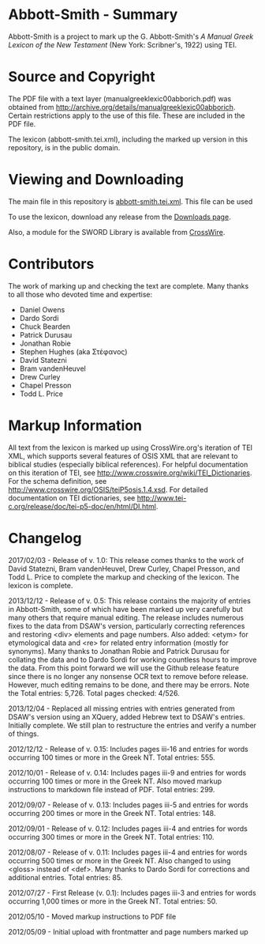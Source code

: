 Abbott-Smith - Summary
======================

Abbott-Smith is a project to mark up the G. Abbott-Smith's *A Manual Greek Lexicon of the New Testament* (New York: Scribner's, 1922) using TEI.

Source and Copyright
====================

The PDF file with a text layer (manualgreeklexic00abborich.pdf) was obtained from http://archive.org/details/manualgreeklexic00abborich. Certain restrictions apply to the use of this file. These are included in the PDF file.

The lexicon (abbott-smith.tei.xml), including the marked up version in this repository, is in the public domain. 

Viewing and Downloading
=======================

The main file in this repository is [abbott-smith.tei.xml](https://github.com/translatable-exegetical-tools/Abbott-Smith/blob/master/abbott-smith.tei.xml). This file can be used  

To use the lexicon, download any release from the [Downloads page](https://github.com/translatable-exegetical-tools/Abbott-Smith/downloads).

Also, a module for the SWORD Library is available from [CrossWire](http://www.crosswire.org).

Contributors
============

The work of marking up and checking the text are complete. Many thanks to all those who devoted time and expertise: 

* Daniel Owens
* Dardo Sordi
* Chuck Bearden
* Patrick Durusau
* Jonathan Robie
* Stephen Hughes (aka Στέφανος)
* David Statezni
* Bram vandenHeuvel
* Drew Curley
* Chapel Presson
* Todd L. Price

Markup Information
==================

All text from the lexicon is marked up using CrossWire.org's iteration of TEI XML, which supports several features of OSIS XML that are relevant to biblical studies (especially biblical references). For helpful documentation on this iteration of TEI, see http://www.crosswire.org/wiki/TEI_Dictionaries. For the schema definition, see http://www.crosswire.org/OSIS/teiP5osis.1.4.xsd. For detailed documentation on TEI dictionaries, see http://www.tei-c.org/release/doc/tei-p5-doc/en/html/DI.html. 

Changelog
=========
2017/02/03 - Release of v. 1.0: This release comes thanks to the work of David Statezni, Bram vandenHeuvel, Drew Curley, Chapel Presson, and Todd L. Price to complete the markup and checking of the lexicon. The lexicon is complete. 

2013/12/12 - Release of v. 0.5: This release contains the majority of entries in Abbott-Smith, some of which have been marked up very carefully but many others that require manual editing. The release includes numerous fixes to the data from DSAW's version, particularly correcting references and restoring &lt;div> elements and page numbers. Also added: &lt;etym> for etymological data and &lt;re> for related entry information (mostly for synonyms). Many thanks to Jonathan Robie and Patrick Durusau for collating the data and to Dardo Sordi for working countless hours to improve the data. From this point forward we will use the Github release feature since there is no longer any nonsense OCR text to remove before release. However, much editing remains to be done, and there may be errors. Note the Total entries: 5,726. Total pages checked: 4/526.

2013/12/04 - Replaced all missing entries with entries generated from DSAW's version using an XQuery, added Hebrew text to DSAW's entries. Initially complete. We still plan to restructure the entries and verify a number of things.

2012/12/12 - Release of v. 0.15: Includes pages iii-16 and entries for words occurring 100 times or more in the Greek NT. Total entries: 555.

2012/10/01 - Release of v. 0.14: Includes pages iii-9 and entries for words occurring 100 times or more in the Greek NT. Also moved markup instructions to markdown file instead of PDF. Total entries: 299.

2012/09/07 - Release of v. 0.13: Includes pages iii-5 and entries for words occurring 200 times or more in the Greek NT. Total entries: 148.

2012/09/01 - Release of v. 0.12: Includes pages iii-4 and entries for words occurring 300 times or more in the Greek NT. Total entries: 110.

2012/08/07 - Release of v. 0.11: Includes pages iii-4 and entries for words occurring 500 times or more in the Greek NT. Also changed to using &lt;gloss> instead of &lt;def>. Many thanks to Dardo Sordi for corrections and additional entries. Total entries: 85.

2012/07/27 - First Release (v. 0.1): Includes pages iii-3 and entries for words occurring 1,000 times or more in the Greek NT. Total entries: 50. 

2012/05/10 - Moved markup instructions to PDF file

2012/05/09 - Initial upload with frontmatter and page numbers marked up
